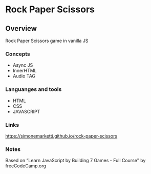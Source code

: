 # Rock Paper Scissors

## Overview

Rock Paper Scissors game in vanilla JS

### Concepts

- Async JS
- InnerHTML
- Audio TAG

### Languanges and tools

- HTML
- CSS
- JAVASCRIPT

### Links

https://simonemarketti.github.io/rock-paper-scissors

### Notes

Based on “Learn JavaScript by Building 7 Games - Full Course" by freeCodeCamp.org

